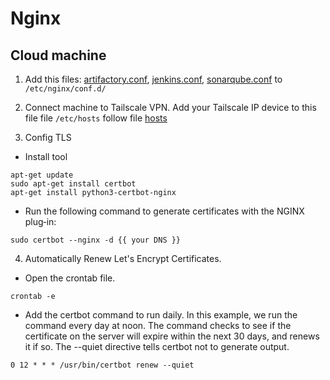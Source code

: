 # Nginx

## Cloud machine
1. Add this files: [artifactory.conf](artifactory.conf), [jenkins.conf](jenkins.conf), [sonarqube.conf](sonarqube.conf) to `/etc/nginx/conf.d/`

2. Connect machine to Tailscale VPN.
Add your Tailscale IP device to this file file `/etc/hosts` follow file [hosts](hosts.txt)

3. Config TLS
- Install tool
```
apt-get update
sudo apt-get install certbot
apt-get install python3-certbot-nginx
```

- Run the following command to generate certificates with the NGINX plug‑in:

```
sudo certbot --nginx -d {{ your DNS }}
```

4. Automatically Renew Let's Encrypt Certificates.

- Open the crontab file.
```
crontab -e
```

- Add the certbot command to run daily. In this example, we run the command every day at noon. The command checks to see if the certificate on the server will expire within the next 30 days, and renews it if so. The --quiet directive tells certbot not to generate output.
```
0 12 * * * /usr/bin/certbot renew --quiet

```